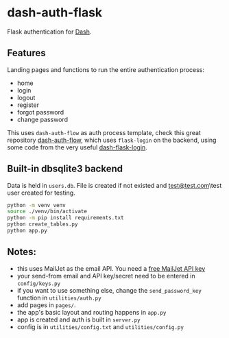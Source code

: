# dash-auth-flask
Flask authentication for [Dash](dash.plot.ly).

## Features
Landing pages and functions to run the entire authentication process:
- home
- login
- logout
- register
- forgot password
- change password

This uses `dash-auth-flow` as auth process template, 
check this great repository [dash-auth-flow](https://github.com/russellromney/dash-auth-flow), 
which uses `flask-login` on the backend, 
using some code from the very 
useful [dash-flask-login](https://github.com/RafaelMiquelino/dash-flask-login). 

## Built-in dbsqlite3 backend

Data is held in `users.db`. File is created if not existed and test@test.com\test user created
 for testing.

```bash
python -m venv venv
source ./venv/bin/activate
python -m pip install requirements.txt
python create_tables.py
python app.py
```

## Notes:

- this uses MailJet as the email API. You need a [free MailJet API key](https://www.mailjet.com/email-api/)
- your send-from email and API key/secret need to be entered in `config/keys.py`
- if you want to use something else, change the `send_password_key` function in `utilities/auth.py`
- add pages in `pages/`.
- the app's basic layout and routing happens in `app.py`
- app is created and auth is built in `server.py`
- config is in `utilities/config.txt` and `utilities/config.py`
